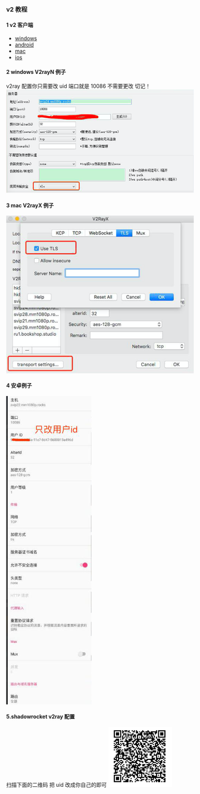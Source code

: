 ### v2 教程
#### 1 v2 客户端
- [windows](https://github.com/2dust/v2rayN/releases)
- [android](https://play.google.com/store/apps/details?id=com.github.dawndiy.bifrostv)
- [mac](https://github.com/Cenmrev/V2RayX)
- [ios](https://itunes.apple.com/us/app/kitsunebi/id1275446921?mt=8)

#### 2 windows V2rayN 例子
v2ray 配置你只需要改 uid 端口就是 10086 不需要更改 切记！
![](../img/win.png)

#### 3 mac V2rayX 例子 
![](../img/mac.png)

#### 4 安卓例子
![](../img/and.png)

#### 5.shadowrocket v2ray 配置
扫描下面的二维码 把 uid 改成你自己的即可
![](../img/rocket-v2.png)
